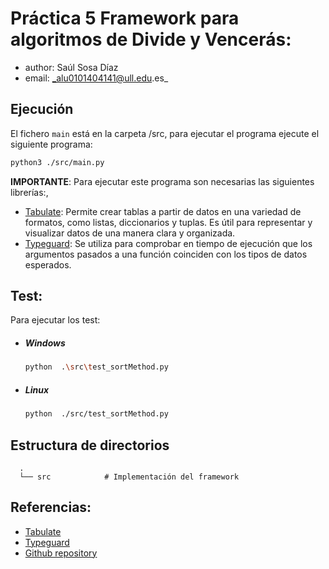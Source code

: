 # Práctica 5 Framework para algoritmos de Divide y Vencerás: 
* author: Saúl Sosa Díaz
* email: _alu0101404141@ull.edu.es_

## Ejecución
El fichero `main` está en la carpeta /src, para ejecutar el programa ejecute el siguiente programa:
```BASH
python3 ./src/main.py
```
**IMPORTANTE**: Para ejecutar este programa son necesarias las siguientes librerías:,
* [Tabulate](https://pypi.org/project/tabulate/): Permite crear tablas a partir de datos en una variedad de formatos, como listas, diccionarios y tuplas. Es útil para representar y visualizar datos de una manera clara y organizada.
* [Typeguard](https://pypi.org/project/typeguard/): Se utiliza para comprobar en tiempo de ejecución que los argumentos pasados a una función coinciden con los tipos de datos esperados.

## Test:
  Para ejecutar los test:
  * ##### Windows
    ```BASH
    python  .\src\test_sortMethod.py
    ```
  * ##### Linux
    ```BASH
    python  ./src/test_sortMethod.py
    ```

## Estructura de directorios
```
  .
  └── src            # Implementación del framework
```

## Referencias:
* [Tabulate](https://pypi.org/project/tabulate/)
* [Typeguard](https://pypi.org/project/typeguard/)
* [Github repository](https://github.com/Saul-Sosa-Diaz/Diseno-y-analisis-de-algoritmos.git)


[Python website]: <https://www.python.org/downloads/>
[PyGame module]: <https://www.pygame.org/download.shtml>